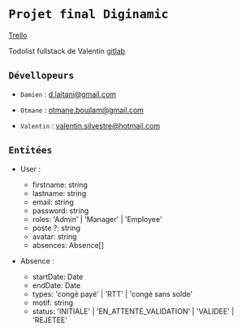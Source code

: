 # `Projet final Diginamic`

[Trello](https://trello.com/b/n3ftyVDE/projet-final)

Todolist fullstack de Valentin [gitlab](https://gitlab.com/ValentinSILVESTRE/diginamic/-/tree/master/courses/fullstack/todolist)

## `Dévellopeurs`

-   `Damien` : d.laitani@gmail.com

-   `Otmane` : otmane.boujlam@gmail.com

-   `Valentin` : valentin.silvestre@hotmail.com

## `Entitées`

-   User :

    -   firstname: string
    -   lastname: string
    -   email: string
    -   password: string
    -   roles: 'Admin' | 'Manager' | 'Employee'
    -   poste ?: string
    -   avatar: string
    -   absences: Absence[]

-   Absence :
    -   startDate: Date
    -   endDate: Date
    -   types: 'congé payé' | 'RTT' | 'congé sans solde'
    -   motif: string
    -   status: 'INITIALE' | 'EN_ATTENTE_VALIDATION' | 'VALIDEE' | 'REJETEE'
